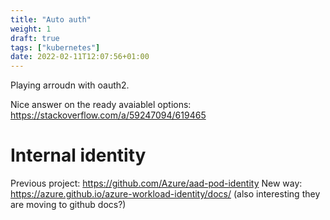 ```yaml
---
title: "Auto auth"
weight: 1
draft: true
tags: ["kubernetes"]
date: 2022-02-11T12:07:56+01:00
---
```


Playing arroudn with oauth2.

Nice answer on the ready avaiablel options: https://stackoverflow.com/a/59247094/619465

# Internal identity
Previous project: https://github.com/Azure/aad-pod-identity
New way: https://azure.github.io/azure-workload-identity/docs/ (also interesting they are moving to github docs?)
